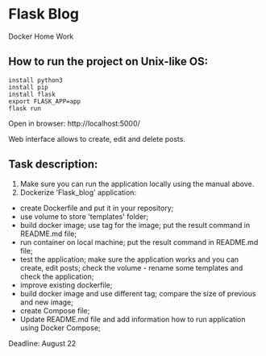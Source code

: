 # Flask Blog

Docker Home Work

## How to run the project on Unix-like OS:

```
install python3
install pip
install flask
export FLASK_APP=app 
flask run
```
Open in browser: http://localhost:5000/

Web interface allows to create, edit and delete posts.

## Task description:

1. Make sure you can run the application locally using the manual above.
2. Dockerize 'Flask_blog' application:
- create Dockerfile and put it in your repository;
- use volume to store 'templates' folder;
- build docker image; use tag for the image; put the result command in README.md file;
- run container on local machine; put the result command in README.md file;
- test the application; make sure the application works and you can create, edit posts; check the volume - rename some templates and check the application;
- improve existing dockerfile;
- build docker image and use different tag; compare the size of previous and new image;
- create Compose file;
- Update README.md file and add information how to run application using Docker Compose;

Deadline: August 22
